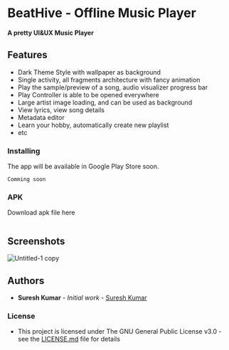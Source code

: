 # BeatHive - Offline Music Player
**A pretty UI&UX Music Player**

## Features
* Dark Theme Style with wallpaper as background
* Single activity, all fragments architecture with fancy animation
* Play the sample/preview of a song, audio visualizer progress bar
* Play Controller is able to be opened everywhere
* Large artist image loading, and can be used as background
* View lyrics, view song details
* Metadata editor
* Learn your hobby, automatically create new playlist
* etc

### Installing
The app will be available in Google Play Store soon.
```
Comming soon
```
### APK
Download apk file here 
```
```
## Screenshots
![Untitled-1 copy](https://github.com/AccessAuthority/BeatHive/assets/93637092/5d253ffe-1780-4541-a553-a8982b17fe06)

## Authors

* **Suresh Kumar** - *Initial work* - [Suresh Kumar](https://github.com/AccessAuthority)


### License

* This project is licensed under The GNU General Public License v3.0 - see the [LICENSE.md](/LICENSE) file for details



